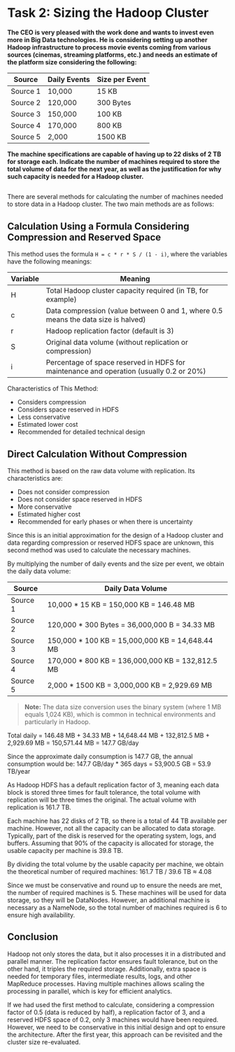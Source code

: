 # Task 2: Sizing the Hadoop Cluster

<strong>The CEO is very pleased with the work done and wants to invest even more in Big Data technologies. He is considering setting up another Hadoop infrastructure to process movie events coming from various sources (cinemas, streaming platforms, etc.) and needs an estimate of the platform size considering the following:

| Source    | Daily Events    | Size per Event    |
|-----------|-----------------|-------------------|
| Source 1  | 10,000          | 15 KB             |
| Source 2  | 120,000         | 300 Bytes         |
| Source 3  | 150,000         | 100 KB            |
| Source 4  | 170,000         | 800 KB            |
| Source 5  | 2,000           | 1500 KB           |

The machine specifications are capable of having up to 22 disks of 2 TB for storage each. Indicate the number of machines required to store the total volume of data for the next year, as well as the justification for why such capacity is needed for a Hadoop cluster.</strong>

##

There are several methods for calculating the number of machines needed to store data in a Hadoop cluster. The two main methods are as follows:

## Calculation Using a Formula Considering Compression and Reserved Space

This method uses the formula <code>H = c * r * S / (1 - i)</code>, where the variables have the following meanings:

| Variable  | Meaning                                                                                 |
|-----------|-----------------------------------------------------------------------------------------|
| H         | Total Hadoop cluster capacity required (in TB, for example)                             |
| c         | Data compression (value between 0 and 1, where 0.5 means the data size is halved)       |
| r         | Hadoop replication factor (default is 3)                                                |
| S         | Original data volume (without replication or compression)                               |
| i         | Percentage of space reserved in HDFS for maintenance and operation (usually 0.2 or 20%) |

Characteristics of This Method:
* Considers compression
* Considers space reserved in HDFS
* Less conservative
* Estimated lower cost
* Recommended for detailed technical design

## Direct Calculation Without Compression

This method is based on the raw data volume with replication. Its characteristics are:
* Does not consider compression
* Does not consider space reserved in HDFS
* More conservative
* Estimated higher cost
* Recommended for early phases or when there is uncertainty

Since this is an initial approximation for the design of a Hadoop cluster and data regarding compression or reserved HDFS space are unknown, this second method was used to calculate the necessary machines.

By multiplying the number of daily events and the size per event, we obtain the daily data volume:

| Source    | Daily Data Volume                                |
|-----------|--------------------------------------------------|
| Source 1  | 10,000 * 15 KB = 150,000 KB = 146.48 MB          |
| Source 2  | 120,000 * 300 Bytes = 36,000,000 B = 34.33 MB    |
| Source 3  | 150,000 * 100 KB = 15,000,000 KB = 14,648.44 MB  |
| Source 4  | 170,000 * 800 KB = 136,000,000 KB = 132,812.5 MB |
| Source 5  | 2,000 * 1500 KB = 3,000,000 KB = 2,929.69 MB     |
> **Note:** The data size conversion uses the binary system (where 1 MB equals 1,024 KB), which is common in technical environments and particularly in Hadoop.

Total daily = 146.48 MB + 34.33 MB + 14,648.44 MB + 132,812.5 MB + 2,929.69 MB = 150,571.44 MB = 147.7 GB/day

Since the approximate daily consumption is 147.7 GB, the annual consumption would be:
147.7 GB/day * 365 days = 53,900.5 GB = 53.9 TB/year

As Hadoop HDFS has a default replication factor of 3, meaning each data block is stored three times for fault tolerance, the total volume with replication will be three times the original. The actual volume with replication is 161.7 TB.

Each machine has 22 disks of 2 TB, so there is a total of 44 TB available per machine. However, not all the capacity can be allocated to data storage. Typically, part of the disk is reserved for the operating system, logs, and buffers. Assuming that 90% of the capacity is allocated for storage, the usable capacity per machine is 39.8 TB.

By dividing the total volume by the usable capacity per machine, we obtain the theoretical number of required machines: 161.7 TB / 39.6 TB ≈ 4.08

Since we must be conservative and round up to ensure the needs are met, the number of required machines is 5. These machines will be used for data storage, so they will be DataNodes. However, an additional machine is necessary as a NameNode, so the total number of machines required is 6 to ensure high availability.

## Conclusion
Hadoop not only stores the data, but it also processes it in a distributed and parallel manner. The replication factor ensures fault tolerance, but on the other hand, it triples the required storage. Additionally, extra space is needed for temporary files, intermediate results, logs, and other MapReduce processes. Having multiple machines allows scaling the processing in parallel, which is key for efficient analytics.

If we had used the first method to calculate, considering a compression factor of 0.5 (data is reduced by half), a replication factor of 3, and a reserved HDFS space of 0.2, only 3 machines would have been required. However, we need to be conservative in this initial design and opt to ensure the architecture. After the first year, this approach can be revisited and the cluster size re-evaluated.
